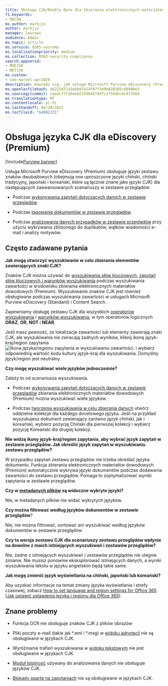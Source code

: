 ```yaml
---
title: Obsługa CJK/Double Byte dla zbierania elektronicznych materiałów dowodowych (Premium)
f1.keywords:
- NOCSH
ms.author: markjjo
author: markjjo
manager: laurawi
audience: Admin
ms.topic: article
ms.service: O365-seccomp
ms.localizationpriority: medium
ms.collection: M365-security-compliance
search.appverid:
- MOE150
- MET150
ms.custom:
- seo-marvel-apr2020
description: Dowiedz się, jak usługa Microsoft Purview eDiscovery (Premium) w Microsoft 365 obsługuje języki chiński, japoński i koreański (CJK), które używają zestawu znaków dwubajtowych.
ms.openlocfilehash: e6221d37a3ebb07414f87f349b020365c80990e3
ms.sourcegitcommit: caedcf7f16eed23596487d97c375d4bc4c8f3566
ms.translationtype: MT
ms.contentlocale: pl-PL
ms.lasthandoff: 04/20/2022
ms.locfileid: "64992221"
---
```

# <a name="cjk-language-support-for-ediscovery-premium"></a>Obsługa języka CJK dla eDiscovery (Premium)

[!include[Purview banner](../includes/purview-rebrand-banner.md)]

Usługa Microsoft Purview eDiscovery (Premium) obsługuje języki zestawu znaków dwubajtowych (obejmują one uproszczone języki chiński, chiński tradycyjny, japoński i koreański, które są łącznie znane jako języki *CJK*) dla następujących zaawansowanych scenariuszy w zestawie przeglądów:

- Podczas [wykonywania zapytań dotyczących danych w zestawie przeglądów](review-set-search.md).

- Podczas [tagowania dokumentów w zestawie przeglądów](tagging-documents.md).

- Podczas [analizowania danych przypadków w zestawie przeglądów](analyzing-data-in-review-set.md) przy użyciu wykrywania zbliżonego do duplikatów, wątków wiadomości e-mail i analizy motywów.

## <a name="frequently-asked-questions"></a>Często zadawane pytania

**Jak mogę utworzyć wyszukiwanie w celu zbierania elementów zawierających znaki CJK?**

Znaków CJK można używać do [wyszukiwania słów kluczowych](building-search-queries.md#keyword-searches), [zapytań słów kluczowych i warunków wyszukiwania](keyword-queries-and-search-conditions.md) podczas wyszukiwania zawartości w środowisku zbierania elektronicznych materiałów dowodowych (Premium). Wyszukiwanie znaków CJK jest również obsługiwane podczas wyszukiwania zawartości w usługach Microsoft Purview eDiscovery (Standard) i Content Search.

Zapewniamy obsługę zestawu CJK dla wszystkich [operatorów wyszukiwania](keyword-queries-and-search-conditions.md#search-operators) i [warunków wyszukiwania](keyword-queries-and-search-conditions.md#search-conditions), w tym operatorów logicznych **ORAZ**, **OR**, **NOT** i **NEAR**.

Jeśli masz pewność, że lokalizacje zawartości lub elementy zawierają znaki CJK, ale wyszukiwania nie zwracają żadnych wyników, kliknij ikonę język-kraj/region zapytania ![Ikona języka/regionu zapytania w wyszukiwaniu zawartości.](../media/8d4b60c8-e1f1-40f9-88ae-ee2a7eca0886.png) i wybierz odpowiednią wartość kodu kultury język-kraj dla wyszukiwania. Domyślny język/region jest neutralny.

**Czy mogę wyszukiwać wiele języków jednocześnie?**

Zależy to od scenariusza wyszukiwania.

- Podczas [wykonywania zapytań dotyczących danych w zestawie przeglądów](review-set-search.md) zbierania elektronicznych materiałów dowodowych (Premium) można wyszukiwać wiele języków.

- Podczas [tworzenia wyszukiwania w celu zbierania danych](create-draft-collection.md) utwórz oddzielne kolekcje dla każdego docelowego języka. Jeśli na przykład wyszukujesz dokument zawierający zarówno język chiński, jak i koreański, wybierz pozycję Chiński dla pierwszej kolekcji i wybierz pozycję Koreański dla drugiej kolekcji.

**Nie widzę ikony język-kraj/region zapytania, aby wybrać język zapytań w zestawie przeglądów. Jak określić język zapytań w wyszukiwaniu zestawu przeglądów?**

W przypadku zapytań zestawu przeglądów nie trzeba określać języka dokumentu. Funkcja zbierania elektronicznych materiałów dowodowych (Premium) automatycznie wykrywa języki dokumentów podczas dodawania zawartości do zestawu przeglądów. Pomaga to zoptymalizować wyniki zapytania w zestawie przeglądów.

**Czy w [metadanych plików](view-documents-in-review-set.md#file-metadata) są widoczne wykryte języki?**

Nie, w metadanych plików nie widać wykrytych języków.

**Czy można filtrować według języków dokumentów w zestawie przeglądów**?

Nie, nie można filtrować, sortować ani wyszukiwać według języków dokumentów w zestawie przeglądów.

**Czy ta wersja zestawu CJK dla scenariuszy zestawu przeglądów wpłynie na dowolne z moich istniejących wyszukiwań i zestawów przeglądów?**

Nie, żadne z istniejących wyszukiwań i zestawów przeglądów nie ulegnie zmianie. Nie musisz ponownie eksksplorować istniejących danych, a wyniki wyszukiwania tekstu w języku angielskim będą takie same.

**Jak mogę zmienić język wyświetlania na chiński, japoński lub koreański?**

Aby uzyskać informacje na temat zmiany języka wyświetlania i strefy czasowej, zobacz [How to set language and region settings for Office 365 (Jak ustawić ustawienia języka i regionu dla Office 365](/office365/troubleshoot/access-management/set-language-and-region)).

## <a name="known-issues"></a>Znane problemy

- Funkcja OCR nie obsługuje znaków CJK z plików obrazów

- Pliki poczty e-mail (takie jak *.eml i *.msg) w [widoku adnotacji](view-documents-in-review-set.md#annotate-view) nie są obsługiwane w językach CJK.

- Wyróżnianie trafień wyszukiwania w [widoku tekstowym](view-documents-in-review-set.md#text-view) nie jest obsługiwane w językach CJK.

- [Moduł Istotność](using-relevance.md) używany do analizowania danych nie obsługuje języków CJK.

- [Blokady oparte na zapytaniach](managing-holds.md#manage-non-custodial-holds) nie są obsługiwane w językach CJK.
